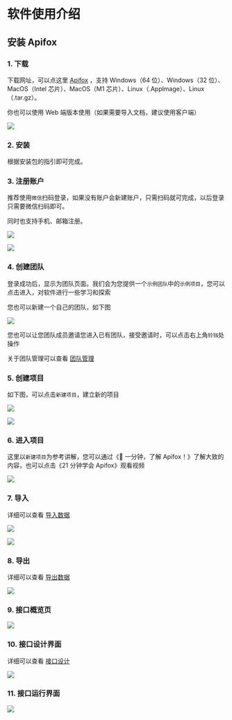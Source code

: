 # 软件使用介绍

## 安装 Apifox

### 1. 下载

下载网址，可以点这里 [Apifox](https://www.apifox.cn/) ，支持 Windows（64 位）、Windows（32 位）、MacOS（Intel 芯片）、MacOS（M1 芯片）、Linux（.Applmage）、Linux（.tar.gz）。

你也可以使用 Web 端版本使用（如果需要导入文档，建议使用客户端）

![](../assets/img/introduce/introduce-4.png)

### 2. 安装

根据安装包的指引即可完成。

### 3. 注册账户

推荐使用`微信`扫码登录，如果没有账户会新建账户，只需扫码就可完成，以后登录只需要微信扫码即可。

同时也支持手机、邮箱注册。

![](../assets/img/introduce/introduce-5-1.png)

![](../assets/img/introduce/introduce-5-2.png)

### 4. 创建团队

登录成功后，显示为团队页面。我们会为您提供一个`示例团队`中的`示例项目`，您可以点击进入，对软件进行一些学习和探索

您也可以新建一个自己的团队，如下图

![](../assets/img/introduce/introduce-6.png)

您也可以让您团队成员邀请您进入已有团队，接受邀请时，可以点击右上角`铃铛`处操作

关于团队管理可以查看 [团队管理](/teamwork/team-invitation/)

### 5. 创建项目

如下图，可以点击`新建项目`，建立新的项目

![](../assets/img/introduce/introduce-7.png)

![](../assets/img/introduce/introduce-8.png)

### 6. 进入项目

这里以`新建项目`为参考讲解，您可以通过《🦊 一分钟，了解 Apifox！》了解大致的内容，也可以点击《21 分钟学会 Apifox》观看视频

![](../assets/img/introduce/introduce-9.png)

### 7. 导入

详细可以查看 [导入数据](/advanced/import/)

![](../assets/img/introduce/introduce-10.png)

![](../assets/img/introduce/introduce-11.png)

### 8. 导出

详细可以查看 [导出数据](/advanced/export/)

![](../assets/img/introduce/introduce-12.png)

### 9. 接口概览页

![](../assets/img/introduce/introduce-1.png)

### 10. 接口设计界面

详细可以查看 [接口设计](/api-manage/create-and-edit-apis)

![](../assets/img/introduce/introduce-2.png)

### 11. 接口运行界面

![](../assets/img/introduce/introduce-3.png)
